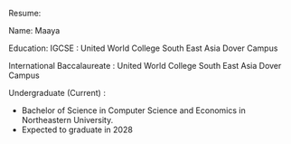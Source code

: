 Resume:

Name: Maaya

Education:
IGCSE : United World College South East Asia Dover Campus

International Baccalaureate : United World College South East Asia Dover Campus

Undergraduate (Current) :
- Bachelor of Science in Computer Science and Economics in Northeastern University.
- Expected to graduate in 2028

